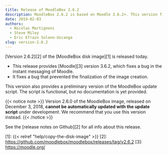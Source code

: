 ```yaml
---
title: Release of MoodleBox 2.6.2
description: MoodleBox 2.6.2 is based on Moodle 3.6.2+. This version fixes a bug that prevented the finalization of the image creation.
date: 2019-02-03
authors:
  - Nicolas Martignoni
  - Steve Miley
  - Eric Efrain Solano-Uscanga
slug: version-2.6.2
---
```


[Version 2.6.2][2] of the [MoodleBox disk image][1] is released today.

  - This release provides [Moodle][3] version 3.6.2, which fixes a bug in the instant messaging of Moodle.
  - It fixes a bug that prevented the finalization of the image creation.

This version also provides a preliminary version of the MoodleBox update script. The script is functional, but no documentation is yet provided.

{{< notice note >}}
Version 2.6.0 of the MoodleBox image, released on December 3, 2018, __cannot be automatically updated with the update script__ under development. We recommend that you use this version instead.
{{< /notice >}}

See the [release notes on Github][2] for all info about this release.

 [1]: {{< relref "help/copy-the-disk-image" >}}
 [2]: https://github.com/moodlebox/moodlebox/releases/tag/v2.6.2
 [3]: https://moodle.org/
